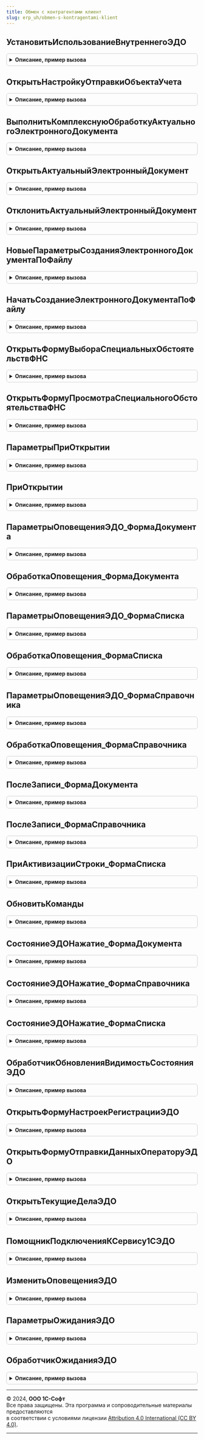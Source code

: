 ```yaml
---
title: Обмен с контрагентами клиент
slug: erp_uh/obmen-s-kontragentami-klient
---
```



## УстановитьИспользованиеВнутреннегоЭДО
<details style="margin: 1em 0; padding: 0.5em; border: 1px solid #ccc; border-radius: 6px;">

<summary style="font-weight: bold; cursor: pointer;">Описание, пример вызова</summary>

```bsl

// Включает / отключает использование внутренних документов, с учетом проверки разрешения использования внутренних
// документов конфигурацией.
//
// Параметры:
//	Использовать - Булево - Истина для включения, Ложь для отключения
//
Процедура УстановитьИспользованиеВнутреннегоЭДО(Использовать) Экспорт
```

Пример вызова
```bsl
ОбменСКонтрагентамиКлиент.УстановитьИспользованиеВнутреннегоЭДО(Использовать) 
```
</details>

## ОткрытьНастройкуОтправкиОбъектаУчета
<details style="margin: 1em 0; padding: 0.5em; border: 1px solid #ccc; border-radius: 6px;">

<summary style="font-weight: bold; cursor: pointer;">Описание, пример вызова</summary>

```bsl

// Устарела. Открывает актуальную настройку отправки по переданному объекту учета.
//
// Параметры:
// ОбъектУчета - ОпределяемыйТип.ОснованияЭлектронныхДокументовЭДО - ссылка на объект учета
// Владелец - ФормаКлиентскогоПриложения - владелец для открываемой формы
//            Неопределено - в этом случае форма будет открыта независимо
// ОписаниеОповещенияОЗакрытии - ОписаниеОповещения - обработчик оповещения, который будет вызван при закрытии формы настроек
//
Процедура ОткрытьНастройкуОтправкиОбъектаУчета(ОбъектУчета, Владелец = Неопределено, ОписаниеОповещенияОЗакрытии = Неопределено) Экспорт
```

Пример вызова
```bsl
ОбменСКонтрагентамиКлиент.ОткрытьНастройкуОтправкиОбъектаУчета(ОбъектУчета, Владелец, ОписаниеОповещенияОЗакрытии);
```
</details>

## ВыполнитьКомплекснуюОбработкуАктуальногоЭлектронногоДокумента
<details style="margin: 1em 0; padding: 0.5em; border: 1px solid #ccc; border-radius: 6px;">

<summary style="font-weight: bold; cursor: pointer;">Описание, пример вызова</summary>

```bsl

// Создает, утверждает, подписывает и отправляет электронный документ. Выполняются только те действия,
// которые действительно требуются для электронного документа (еще не были выполнены и допустимы). Используется как для
// исходящих, так и для входящих документов.
//
// Параметры:
//  ОбъектУчета        - ОпределяемыйТип.ОснованияЭлектронныхДокументовЭДО - ссылка на объект учета, электронные документы
//  			         которого нужно обработать.
//  ОписаниеОповещения - ОписаниеОповещения - обработчик оповещения, который вызывается по окончании операции.
//                       В качестве результата передается Истина, если удалось выполнить действия хотя бы по одному объекту.
//
Процедура ВыполнитьКомплекснуюОбработкуАктуальногоЭлектронногоДокумента(ОбъектУчета, ОписаниеОповещения = Неопределено) Экспорт
```

Пример вызова
```bsl
ОбменСКонтрагентамиКлиент.ВыполнитьКомплекснуюОбработкуАктуальногоЭлектронногоДокумента(ОбъектУчета, ОписаниеОповещения);
```
</details>

## ОткрытьАктуальныйЭлектронныйДокумент
<details style="margin: 1em 0; padding: 0.5em; border: 1px solid #ccc; border-radius: 6px;">

<summary style="font-weight: bold; cursor: pointer;">Описание, пример вызова</summary>

```bsl

// Открывает актуальный электронный документ, соответствующий переданному объекту учета.
//
// Параметры:
//  ОбъектУчета - ОпределяемыйТип.ОснованияЭлектронныхДокументовЭДО - ссылка на объект учета
//
Процедура ОткрытьАктуальныйЭлектронныйДокумент(ОбъектУчета) Экспорт
```

Пример вызова
```bsl
ОбменСКонтрагентамиКлиент.ОткрытьАктуальныйЭлектронныйДокумент(ОбъектУчета) 
```
</details>

## ОтклонитьАктуальныйЭлектронныйДокумент
<details style="margin: 1em 0; padding: 0.5em; border: 1px solid #ccc; border-radius: 6px;">

<summary style="font-weight: bold; cursor: pointer;">Описание, пример вызова</summary>

```bsl

// Отклоняет актуальный для переданного учетного объекта электронный документ. Если в процессе выполнения метода
// возникают ошибки, они обрабатываются библиотекой, вызывающей стороне не возвращаются.
//
// Параметры:
//  ОбъектУчета        - ОпределяемыйТип.ОснованияЭлектронныхДокументовЭДО - ссылка на объект учета. Имеет смысл передавать
//  					 только входящие документы.
//  ОписаниеОповещения - ОписаниеОповещения - оповещение вызывается по окончании выполнения операции. В качестве результата
//                         передается "Истина" в случае, если отклонение выполнено успешно, "Ложь" - в противном случае.
//
Процедура ОтклонитьАктуальныйЭлектронныйДокумент(ОбъектУчета, ОписаниеОповещения = Неопределено) Экспорт
```

Пример вызова
```bsl
ОбменСКонтрагентамиКлиент.ОтклонитьАктуальныйЭлектронныйДокумент(ОбъектУчета, ОписаниеОповещения);
```
</details>

## НовыеПараметрыСозданияЭлектронногоДокументаПоФайлу
<details style="margin: 1em 0; padding: 0.5em; border: 1px solid #ccc; border-radius: 6px;">

<summary style="font-weight: bold; cursor: pointer;">Описание, пример вызова</summary>

```bsl

// Возвращает пустые параметры создания произвольного документа.
//
// Возвращаемое значение:
//  Структура - Новые параметры создания произвольного документа:
//  * Организация - Неопределено,ОпределяемыйТип.Организация - организация, от имени которой нужно отправить документ.
//  * Контрагент - Неопределено,ОпределяемыйТип.КонтрагентБЭД - контрагент, которому нужно отправить документ.
//  * Договор - Неопределено,ОпределяемыйТип.ДоговорСКонтрагентомЭДО - договор, по которому отправляется документ.
//  * ВидДокумента - СправочникСсылка.ВидыДокументовЭДО - вид электронного документа. Если не указан, то определяется автоматически.
//  * НомерДокумента - Строка - номер электронного документа.
//  * ДатаДокумента - Дата - дата электронного документа
//  * СуммаДокумента - Число - сумма по документу.
//  * ОбъектыУчета - Массив Из ОпределяемыйТип.ОснованияЭлектронныхДокументовЭДО - учетные объекты, которые нужно проставить в качестве основания.
//  * Подписанты - Массив из ОпределяемыйТип.Пользователь - подписанты электронного документа. Если не указаны, то заполняются из настроек. Если указаны, то устанавливается маршрут подписания См. МаршрутыПодписанияБЭД.МаршрутУказыватьПриСоздании.
//  * МаршрутПодписания - СправочникСсылка.МаршрутыПодписания
//  * СоздатьНомерАвтоматически - Булево
//
Функция НовыеПараметрыСозданияЭлектронногоДокументаПоФайлу() Экспорт
```

Пример вызова
```bsl
Результат = ОбменСКонтрагентамиКлиент.НовыеПараметрыСозданияЭлектронногоДокументаПоФайлу() 
```
</details>

## НачатьСозданиеЭлектронногоДокументаПоФайлу
<details style="margin: 1em 0; padding: 0.5em; border: 1px solid #ccc; border-radius: 6px;">

<summary style="font-weight: bold; cursor: pointer;">Описание, пример вызова</summary>

```bsl

// Конвертирует переданные двоичные данные в произвольный электронный документ.
//
// Параметры:
//  ОповещениеОЗавершении - ОписаниеОповещения - описание процедуры, которая будет вызвана после создания документа:
//  * ЭлектронныйДокумент - Неопределено - если создание отменено пользователем.
//                        - ДокументСсылка.ЭлектронныйДокументИсходящийЭДО - ссылка на созданный документ.
//                          Если документ не создан, то возвращается пустая ссылка.
//  * ДополнительныеПараметры - Произвольный - значение, которое было указано при создании объекта ОписаниеОповещения.
//  ПараметрыСоздания - См. НовыеПараметрыСозданияЭлектронногоДокументаПоФайлу
//  ПараметрыФайла - Структура - описывает файл, который нужно отправить:
//  * ИмяФайла - Строка - имя файла вместе с расширением.
//  * АдресХранилища - Строка - адрес временного хранилища, в котором содержатся двоичные данные файла.
//
Процедура НачатьСозданиеЭлектронногоДокументаПоФайлу(ОповещениеОЗавершении, ПараметрыСоздания, ПараметрыФайла) Экспорт
```

Пример вызова
```bsl
ОбменСКонтрагентамиКлиент.НачатьСозданиеЭлектронногоДокументаПоФайлу(ОповещениеОЗавершении, ПараметрыСоздания, ПараметрыФайла) 
```
</details>

## ОткрытьФормуВыбораСпециальныхОбстоятельствФНС
<details style="margin: 1em 0; padding: 0.5em; border: 1px solid #ccc; border-radius: 6px;">

<summary style="font-weight: bold; cursor: pointer;">Описание, пример вызова</summary>

```bsl

// Открыть форму выбора переченя специальных обстоятельств ФНС.
//
// Параметры:
//  ПараметрыОткрытия - Неопределено, Структура - Параметры открытия:
//  *Код - Строка - Необязательно, если будет передано список будет позиционирован по коду
//  *ОтборСписка - Соответствие из КлючИЗначение:
//  **Ключ - Строка - Имя поля для отбора
//  **Значение - Структура:
//  ***ВидСравнения - ВидСравненияКомпоновкиДанных - условие отбора.
//  ***ЗначениеОтбора - Произвольный - значение отбора.
//  Владелец - Форма - Форма владелец, будет заблокировано до закрытия формы
//  ОповещениеОЗавершении - ОписаниеОповещения -оповещение для передачи выбранного значения в типе Структура:
//												*Код - Строка
//												*Наименование - Строка
Процедура ОткрытьФормуВыбораСпециальныхОбстоятельствФНС(ПараметрыОткрытия, Владелец, ОповещениеОЗавершении) Экспорт
```

Пример вызова
```bsl
ОбменСКонтрагентамиКлиент.ОткрытьФормуВыбораСпециальныхОбстоятельствФНС(ПараметрыОткрытия, Владелец, ОповещениеОЗавершении) 
```
</details>

## ОткрытьФормуПросмотраСпециальногоОбстоятельстваФНС
<details style="margin: 1em 0; padding: 0.5em; border: 1px solid #ccc; border-radius: 6px;">

<summary style="font-weight: bold; cursor: pointer;">Описание, пример вызова</summary>

```bsl

// Открыть форму просмотра специального обстоятельства ФНС.
//
// Параметры:
//  КодСпециальногоОбстоятельства - Строка - Код специального обстоятельства
//  Владелец - Форма - Форма владелец, будет заблокировано до закрытия формы
Процедура ОткрытьФормуПросмотраСпециальногоОбстоятельстваФНС(КодСпециальногоОбстоятельства, Владелец) Экспорт
```

Пример вызова
```bsl
ОбменСКонтрагентамиКлиент.ОткрытьФормуПросмотраСпециальногоОбстоятельстваФНС(КодСпециальногоОбстоятельства, Владелец) 
```
</details>

## ПараметрыПриОткрытии
<details style="margin: 1em 0; padding: 0.5em; border: 1px solid #ccc; border-radius: 6px;">

<summary style="font-weight: bold; cursor: pointer;">Описание, пример вызова</summary>

```bsl

// Конструктор параметров см. ПриОткрытии
//
// Возвращаемое значение:
//  Структура - параметры, которые необходимо передать в метод ОбменСКонтрагентамиКлиент.ПриОткрытии.
//    * Форма - УправляемаяФорма - форма справочника или документа.
//    * МестоРазмещенияКоманд - ЭлементФормы - элемент формы "группа", в котором должны отображаться команды ЭДО, необязательный параметр.
//    * ЕстьОбработчикОбновитьКомандыЭДО - Булево - нужно устанавливать в Истина в форме прикладного справочника организаций.
//
Функция ПараметрыПриОткрытии() Экспорт
```

Пример вызова
```bsl
Результат = ОбменСКонтрагентамиКлиент.ПараметрыПриОткрытии() 
```
</details>

## ПриОткрытии
<details style="margin: 1em 0; padding: 0.5em; border: 1px solid #ccc; border-radius: 6px;">

<summary style="font-weight: bold; cursor: pointer;">Описание, пример вызова</summary>

```bsl

// Вызывается из обработчика события "ПриОткрытии" формы списка и формы учетных документов.
// Параметры:
//  Параметры - см. ПараметрыПриОткрытии.
//            - ФормаКлиентскогоПриложения
//
Процедура ПриОткрытии(Параметры) Экспорт
```

Пример вызова
```bsl
ОбменСКонтрагентамиКлиент.ПриОткрытии(Параметры) 
```
</details>

## ПараметрыОповещенияЭДО_ФормаДокумента
<details style="margin: 1em 0; padding: 0.5em; border: 1px solid #ccc; border-radius: 6px;">

<summary style="font-weight: bold; cursor: pointer;">Описание, пример вызова</summary>

```bsl

// Конструктор параметров см. ОбработкаОповещения_ФормаДокумента
//
// Возвращаемое значение:
//  Структура - параметры, которые нужно передавать в метод ОбменСКонтрагентамиКлиент.ОбработкаОповещения_ФормаДокумента:
//    * Форма - ФормаКлиентскогоПриложения - форма учетного документа.
//    * ДокументСсылка - ОпределяемыйТип.ОснованияЭлектронныхДокументовЭДО - ссылка на учетный документ.
//    * КонтроллерСостояниеЭДО - ЭлементФормы - элемент формы с типом "декорация" или "поле надписи", в котором будет
//                               отображаться состояние ЭДО.
//    * ГруппаСостояниеЭДО - ЭлементФормы - элемент формы типа "группа", которому может принадлежать КонтроллерСостояниеЭДО,
//                           необязательный параметр.
//    * МестоРазмещенияКоманд - ЭлементФормы - подменю, в котором отображаются команды ЭДО.
//                            - Массив из ЭлементФормы - набор подменю, в которых отображаются команды ЭДО.
//
Функция ПараметрыОповещенияЭДО_ФормаДокумента() Экспорт
```

Пример вызова
```bsl
Результат = ОбменСКонтрагентамиКлиент.ПараметрыОповещенияЭДО_ФормаДокумента() 
```
</details>

## ОбработкаОповещения_ФормаДокумента
<details style="margin: 1em 0; padding: 0.5em; border: 1px solid #ccc; border-radius: 6px;">

<summary style="font-weight: bold; cursor: pointer;">Описание, пример вызова</summary>

```bsl

// Обработчик события "ОбработкаОповещения" формы учетного документа.
//
// Параметры:
//  ИмяСобытия - Строка - Имя события.
//  Параметр - Произвольный - Параметр сообщения. Могут быть переданы любые необходимые данные.
//  Источник - Произвольный - Источник события. Например, в качестве источника может быть указана другая форма.
//  ПараметрыОповещения - Структура - см. ОбменСКонтрагентамиКлиент.ПараметрыОповещенияЭДО_ФормаДокумента.
//  РезультатыОбработкиОповещения - Структура - Выходной параметр. Содержит ключи:
//    * ИзменилосьСостояниеЭДО - Булево - Истина, если произошло изменение состояния ЭДО объекта учета, отображаемого
//                                        в вызывающей форме.
//
Процедура ОбработкаОповещения_ФормаДокумента(ИмяСобытия, Параметр, Источник, ПараметрыОповещения, Экспорт
```

Пример вызова
```bsl
ОбменСКонтрагентамиКлиент.ОбработкаОповещения_ФормаДокумента(ИмяСобытия, Параметр, Источник, ПараметрыОповещения, );
```
</details>

## ПараметрыОповещенияЭДО_ФормаСписка
<details style="margin: 1em 0; padding: 0.5em; border: 1px solid #ccc; border-radius: 6px;">

<summary style="font-weight: bold; cursor: pointer;">Описание, пример вызова</summary>

```bsl

// Конструктор параметров см. ОбработкаОповещения_ФормаСписка
//
// Возвращаемое значение:
//  Структура - параметры, которые нужно передавать в метод см. ОбработкаОповещения_ФормаДокумента.
//    * Форма - ФормаКлиентскогоПриложения - форма списка учетного документа.
//    * ИмяДинамическогоСписка - Строка - Наименование динамического списка формы, отображающего "СостояниеЭД".
//                               Возможно указание нескольких списков через ("СписокИсходящий, СписокВходящий").
//    * МестоРазмещенияКоманд - ЭлементФормы - подменю, в котором отображаются команды ЭДО.
//                            - Массив из ЭлементФормы - набор подменю, в которых отображаются команды ЭДО.
//    * ЕстьОбработчикОбновитьКомандыЭДО - Булево - нужно устанавливать в Истина в форме прикладного справочника организаций.
//    * ЕстьОбработчикОбновленияВидимостиСостоянияЭДО - Булево - нужно устанавливать в Истина в формах списка внутрених документов ЭДО.
//
Функция ПараметрыОповещенияЭДО_ФормаСписка() Экспорт
```

Пример вызова
```bsl
Результат = ОбменСКонтрагентамиКлиент.ПараметрыОповещенияЭДО_ФормаСписка() 
```
</details>

## ОбработкаОповещения_ФормаСписка
<details style="margin: 1em 0; padding: 0.5em; border: 1px solid #ccc; border-radius: 6px;">

<summary style="font-weight: bold; cursor: pointer;">Описание, пример вызова</summary>

```bsl

// Обработчик события "ОбработкаОповещения" формы списка документов.
//
// Параметры:
//  ИмяСобытия - Строка - имя события.
//  Параметр - Произвольный - параметр сообщения, могут быть переданы любые необходимые данные.
//  Источник - Произвольный - источник события. Например, в качестве источника может быть указана другая форма.
//  ПараметрыОповещения - Структура - см. ПараметрыОповещенияЭДО_ФормаСписка.
//
Процедура ОбработкаОповещения_ФормаСписка(ИмяСобытия, Параметр, Источник, ПараметрыОповещения) Экспорт
```

Пример вызова
```bsl
ОбменСКонтрагентамиКлиент.ОбработкаОповещения_ФормаСписка(ИмяСобытия, Параметр, Источник, ПараметрыОповещения) 
```
</details>

## ПараметрыОповещенияЭДО_ФормаСправочника
<details style="margin: 1em 0; padding: 0.5em; border: 1px solid #ccc; border-radius: 6px;">

<summary style="font-weight: bold; cursor: pointer;">Описание, пример вызова</summary>

```bsl

// Конструктор параметров см. ОбработкаОповещения_ФормаСправочника
//
// Возвращаемое значение:
//  Структура - параметры, которые нужно передавать в метод ОбработкаОповещения_ФормаСправочника.
//    * Форма - ФормаКлиентскогоПриложения - форма справочника.
//    * МестоРазмещенияКоманд - ЭлементФормы - подменю, в котором отображаются команды ЭДО.
//                            - Массив из ЭлементФормы - набор подменю, в которых отображаются команды ЭДО.
//    * ЕстьОбработчикОбновитьКомандыЭДО - Булево - нужно устанавливать в Истина в форме прикладного справочника организаций.
//
Функция ПараметрыОповещенияЭДО_ФормаСправочника() Экспорт
```

Пример вызова
```bsl
Результат = ОбменСКонтрагентамиКлиент.ПараметрыОповещенияЭДО_ФормаСправочника() 
```
</details>

## ОбработкаОповещения_ФормаСправочника
<details style="margin: 1em 0; padding: 0.5em; border: 1px solid #ccc; border-radius: 6px;">

<summary style="font-weight: bold; cursor: pointer;">Описание, пример вызова</summary>

```bsl

// Обработчик события "ОбработкаОповещения" формы списка документов.
//
// Параметры:
//  ИмяСобытия - Строка - имя события.
//  Параметр - Произвольный - параметр сообщения, могут быть переданы любые необходимые данные.
//  Источник - Произвольный - источник события. Например, в качестве источника может быть указана другая форма.
//  ПараметрыОповещения - Структура - см. ОбменСКонтрагентамиКлиент.ПараметрыОповещенияЭДО_ФормаСправочника.
//
Процедура ОбработкаОповещения_ФормаСправочника(ИмяСобытия, Параметр, Источник, ПараметрыОповещения) Экспорт
```

Пример вызова
```bsl
ОбменСКонтрагентамиКлиент.ОбработкаОповещения_ФормаСправочника(ИмяСобытия, Параметр, Источник, ПараметрыОповещения) 
```
</details>

## ПослеЗаписи_ФормаДокумента
<details style="margin: 1em 0; padding: 0.5em; border: 1px solid #ccc; border-radius: 6px;">

<summary style="font-weight: bold; cursor: pointer;">Описание, пример вызова</summary>

```bsl

// Обработчик события "ПослеЗаписи" формы документа.
// При встраивании метода в форму документа необходимо доработать реализацию
// метода см. ОбменСКонтрагентамиПереопределяемый.ПриОпределенииОбъектовМетаданныхСПоддержкойДиагностикиОшибок.
//
// Параметры:
//  Форма - ФормаКлиентскогоПриложения - форма учетного документа.
//  ПараметрыЗаписи - Структура - см. параметр события формы ПослеЗаписи.
//
Процедура ПослеЗаписи_ФормаДокумента(Форма, ПараметрыЗаписи) Экспорт
```

Пример вызова
```bsl
ОбменСКонтрагентамиКлиент.ПослеЗаписи_ФормаДокумента(Форма, ПараметрыЗаписи) 
```
</details>

## ПослеЗаписи_ФормаСправочника
<details style="margin: 1em 0; padding: 0.5em; border: 1px solid #ccc; border-radius: 6px;">

<summary style="font-weight: bold; cursor: pointer;">Описание, пример вызова</summary>

```bsl

// Обработчик события "ПослеЗаписи" формы справочника.
// При встраивании метода в форму справочника необходимо доработать реализацию
// метода см. ОбменСКонтрагентамиПереопределяемый.ПриОпределенииОбъектовМетаданныхСПоддержкойДиагностикиОшибок.
//
// Параметры:
//  Форма - ФормаКлиентскогоПриложения - форма элемента справочника.
//  ПараметрыЗаписи - Структура - см. параметр события формы ПослеЗаписи.
//
Процедура ПослеЗаписи_ФормаСправочника(Форма, ПараметрыЗаписи) Экспорт
```

Пример вызова
```bsl
ОбменСКонтрагентамиКлиент.ПослеЗаписи_ФормаСправочника(Форма, ПараметрыЗаписи) 
```
</details>

## ПриАктивизацииСтроки_ФормаСписка
<details style="margin: 1em 0; padding: 0.5em; border: 1px solid #ccc; border-radius: 6px;">

<summary style="font-weight: bold; cursor: pointer;">Описание, пример вызова</summary>

```bsl

// Обработчик события "ПриАктивизацииСтроки" формы списка, на которой подключено обновление команд ЭДО.
//
// Параметры:
//  Форма - ФормаКлиентскогоПриложения - форма списка.
//
Процедура ПриАктивизацииСтроки_ФормаСписка(Форма) Экспорт
```

Пример вызова
```bsl
ОбменСКонтрагентамиКлиент.ПриАктивизацииСтроки_ФормаСписка(Форма) 
```
</details>

## ОбновитьКоманды
<details style="margin: 1em 0; padding: 0.5em; border: 1px solid #ccc; border-radius: 6px;">

<summary style="font-weight: bold; cursor: pointer;">Описание, пример вызова</summary>

```bsl

// Обновляет список команд ЭДО в зависимости от текущего контекста.
//
// Параметры:
//   Форма - ФормаКлиентскогоПриложения - форма, для которой требуется обновление команд.
//   Источник - ДанныеФормыСтруктура - основной объект формы (если вызывается из формы объекта).
//            - ТаблицаФормы - таблица, содержащая список (если вызывается из формы списка).
//
Процедура ОбновитьКоманды(Форма, Источник) Экспорт
```

Пример вызова
```bsl
ОбменСКонтрагентамиКлиент.ОбновитьКоманды(Форма, Источник) 
```
</details>

## СостояниеЭДОНажатие_ФормаДокумента
<details style="margin: 1em 0; padding: 0.5em; border: 1px solid #ccc; border-radius: 6px;">

<summary style="font-weight: bold; cursor: pointer;">Описание, пример вызова</summary>

```bsl

// Обработчик нажатия на гиперссылку "СостояниеЭДО" в форме документа
//
// Параметры:
//  Форма - ФормаКлиентскогоПриложения - форма учетного документа.
//  СтандартнаяОбработка - Булево - Признак стандартной обработки нажатия на гиперссылку.
//
Процедура СостояниеЭДОНажатие_ФормаДокумента(Форма, СтандартнаяОбработка = Ложь) Экспорт
```

Пример вызова
```bsl
ОбменСКонтрагентамиКлиент.СостояниеЭДОНажатие_ФормаДокумента(Форма, СтандартнаяОбработка);
```
</details>

## СостояниеЭДОНажатие_ФормаСправочника
<details style="margin: 1em 0; padding: 0.5em; border: 1px solid #ccc; border-radius: 6px;">

<summary style="font-weight: bold; cursor: pointer;">Описание, пример вызова</summary>

```bsl

// Обработчик нажатия на гиперссылку "СостояниеЭДО" в форме справочника
//
// Параметры:
//  Форма - ФормаКлиентскогоПриложения - форма учетного документа.
//  СтандартнаяОбработка - Булево - Признак стандартной обработки нажатия на гиперссылку.
//
Процедура СостояниеЭДОНажатие_ФормаСправочника(Форма, СтандартнаяОбработка = Ложь) Экспорт
```

Пример вызова
```bsl
ОбменСКонтрагентамиКлиент.СостояниеЭДОНажатие_ФормаСправочника(Форма, СтандартнаяОбработка);
```
</details>

## СостояниеЭДОНажатие_ФормаСписка
<details style="margin: 1em 0; padding: 0.5em; border: 1px solid #ccc; border-radius: 6px;">

<summary style="font-weight: bold; cursor: pointer;">Описание, пример вызова</summary>

```bsl

// Обработчик нажатия на гиперссылку "СостояниеЭДО" в форме списка документа.
//
// Параметры:
//  ОбъектУчета - ОпределяемыйТип.ОснованияЭлектронныхДокументовЭДО - ссылка на объект учета.
//  СтандартнаяОбработка - Булево - признак стандартной обработки нажатия на гиперссылку.
//
Процедура СостояниеЭДОНажатие_ФормаСписка(ОбъектУчета, СтандартнаяОбработка = Ложь) Экспорт
```

Пример вызова
```bsl
ОбменСКонтрагентамиКлиент.СостояниеЭДОНажатие_ФормаСписка(ОбъектУчета, СтандартнаяОбработка);
```
</details>

## ОбработчикОбновленияВидимостьСостоянияЭДО
<details style="margin: 1em 0; padding: 0.5em; border: 1px solid #ccc; border-radius: 6px;">

<summary style="font-weight: bold; cursor: pointer;">Описание, пример вызова</summary>

```bsl

// Обработчик обновления видимости состояния ЭДО.
//
// Параметры:
//  Форма - ФормаКлиентскогоПриложения - форма, к которой подключается обработчик.
//  КолонкаСостояния - ЭлементФормы - колонка состояния.
//
Процедура ОбработчикОбновленияВидимостьСостоянияЭДО(Форма, КолонкаСостояния) Экспорт
```

Пример вызова
```bsl
ОбменСКонтрагентамиКлиент.ОбработчикОбновленияВидимостьСостоянияЭДО(Форма, КолонкаСостояния) 
```
</details>

## ОткрытьФормуНастроекРегистрацииЭДО
<details style="margin: 1em 0; padding: 0.5em; border: 1px solid #ccc; border-radius: 6px;">

<summary style="font-weight: bold; cursor: pointer;">Описание, пример вызова</summary>

```bsl

// Открывает форму настройки регистрации в сервисе ЭДО.
//
// Параметры:
//  Настройки - Строка - настройки регистрации.
//                       См. ОбменСКонтрагентами.ИнициализироватьНастройкиПодключенияЭДО.
//                       См. ОбменСКонтрагентами.ИнициализироватьНастройкиПереизданияСертификатаЭДО.
//  ВыполняемоеОповещение - ОписаниеОповещения - описание процедуры, которая будет вызвана при закрытии формы со следующими параметрами:
//   * Настройки - Строка - измененные настройки регистрации.
//               - Неопределено - пользователь отказался от редактирования настроек.
//   * ДополнительныеПараметры - Произвольный - значение, которое было указано при создании объекта ОписаниеОповещения.
//
Процедура ОткрытьФормуНастроекРегистрацииЭДО(Знач Настройки, Знач ВыполняемоеОповещение) Экспорт
```

Пример вызова
```bsl
ОбменСКонтрагентамиКлиент.ОткрытьФормуНастроекРегистрацииЭДО(Настройки, ВыполняемоеОповещение) 
```
</details>

## ОткрытьФормуОтправкиДанныхОператоруЭДО
<details style="margin: 1em 0; padding: 0.5em; border: 1px solid #ccc; border-radius: 6px;">

<summary style="font-weight: bold; cursor: pointer;">Описание, пример вызова</summary>

```bsl

// Запускает отправку данных оператору ЭДО, согласно переданным настройкам.
// Поддерживается подключение к ЭДО и переиздание сертификата.
//
// Параметры:
//  Настройки - Строка - настройки регистрации.
//                       См. ОбменСКонтрагентами.ИнициализироватьНастройкиПодключенияЭДО.
//                       См. ОбменСКонтрагентами.ИнициализироватьНастройкиПереизданияСертификатаЭДО.
//  Сертификат - СертификатКриптографии - сертификат криптографии для регистрации у оператора ЭДО.
//  ВыполняемоеОповещение - ОписаниеОповещения - описание процедуры, которая будет вызвана при окончании отправки данных со следующими параметрами:
//   * Результат - Структура - результат отправки со следующими свойствами:
//    ** Выполнено - Булево - Истина, если настройка ЭДО завешена успешна и продолжения не требует.
//    ** Настройка - Строка - настройки для повторной попытки, если операция не была завершена.
//                 - Неопределено - операция завершена успешно.
//   * ДополнительныеПараметры - Произвольный - значение, которое было указано при создании объекта ОписаниеОповещения.
//
Процедура ОткрытьФормуОтправкиДанныхОператоруЭДО(Знач Настройки, Знач Сертификат ,Знач ВыполняемоеОповещение) Экспорт
```

Пример вызова
```bsl
ОбменСКонтрагентамиКлиент.ОткрытьФормуОтправкиДанныхОператоруЭДО(Настройки, Сертификат, ВыполняемоеОповещение) 
```
</details>

## ОткрытьТекущиеДелаЭДО
<details style="margin: 1em 0; padding: 0.5em; border: 1px solid #ccc; border-radius: 6px;">

<summary style="font-weight: bold; cursor: pointer;">Описание, пример вызова</summary>

```bsl

// Запускает рабочее место "Текущие дела ЭДО".
//
// Параметры:
// 	ПараметрыОтбора - Неопределено,
// 	                  см. ОбменСКонтрагентамиКлиентСервер.ПараметрыОтбораТекущихДелЭДО.
//  ОповещениеОЗакрытии - Неопределено,
//                        ОписаниеОповещения - обработчик оповещения, который будет вызван при закрытии.
Процедура ОткрытьТекущиеДелаЭДО(ПараметрыОтбора = Неопределено, ОповещениеОЗакрытии = Неопределено) Экспорт
```

Пример вызова
```bsl
ОбменСКонтрагентамиКлиент.ОткрытьТекущиеДелаЭДО(ПараметрыОтбора, ОповещениеОЗакрытии);
```
</details>

## ПомощникПодключенияКСервису1СЭДО
<details style="margin: 1em 0; padding: 0.5em; border: 1px solid #ccc; border-radius: 6px;">

<summary style="font-weight: bold; cursor: pointer;">Описание, пример вызова</summary>

```bsl

// Запускает мастер-помощник по подключению организации к сервису 1С-ЭДО.
//
// Параметры:
//  Организация - ОпределяемыйТип.Организация
Процедура ПомощникПодключенияКСервису1СЭДО(Организация = Неопределено) Экспорт
```

Пример вызова
```bsl
ОбменСКонтрагентамиКлиент.ПомощникПодключенияКСервису1СЭДО(Организация);
```
</details>

## ИзменитьОповещенияЭДО
<details style="margin: 1em 0; padding: 0.5em; border: 1px solid #ccc; border-radius: 6px;">

<summary style="font-weight: bold; cursor: pointer;">Описание, пример вызова</summary>

```bsl

// Устарела. (Вызов больше не требуется) Подключает / отключает оповещение о наличии новых электронных документов к получению.
//
// Параметры:
//  Включить - Булево
//
Процедура ИзменитьОповещенияЭДО(Включить = Ложь) Экспорт
```

Пример вызова
```bsl
ОбменСКонтрагентамиКлиент.ИзменитьОповещенияЭДО(Включить);
```
</details>

## ПараметрыОжиданияЭДО
<details style="margin: 1em 0; padding: 0.5em; border: 1px solid #ccc; border-radius: 6px;">

<summary style="font-weight: bold; cursor: pointer;">Описание, пример вызова</summary>

```bsl

// Устарела. (Вызов больше не требуется) Конструктор параметров для ОбработчикОжиданияЭДО
//
// Возвращаемое значение:
//  Структура:
//    * МестоРазмещенияКоманд - РасширениеГруппыФормыДляПодменю
//                            - Массив из РасширениеГруппыФормыДляПодменю
//
Функция ПараметрыОжиданияЭДО() Экспорт
```

Пример вызова
```bsl
Результат = ОбменСКонтрагентамиКлиент.ПараметрыОжиданияЭДО() 
```
</details>

## ОбработчикОжиданияЭДО
<details style="margin: 1em 0; padding: 0.5em; border: 1px solid #ccc; border-radius: 6px;">

<summary style="font-weight: bold; cursor: pointer;">Описание, пример вызова</summary>

```bsl

// Устарела. (Вызов больше не требуется) Обработчик ожидания событий ЭДО.
//
// Параметры:
//  Форма - ФормаКлиентскогоПриложения
//  ПараметрыОжиданияЭДО - см. ПараметрыОжиданияЭДО
//
Процедура ОбработчикОжиданияЭДО(Форма, ПараметрыОжиданияЭДО = Неопределено) Экспорт
```

Пример вызова
```bsl
ОбменСКонтрагентамиКлиент.ОбработчикОжиданияЭДО(Форма, ПараметрыОжиданияЭДО);
```
</details>

---

© 2024, **ООО 1С-Софт**  
Все права защищены. Эта программа и сопроводительные материалы предоставляются  
в соответствии с условиями лицензии [Attribution 4.0 International (CC BY 4.0)](https://creativecommons.org/licenses/by/4.0/legalcode).

---
